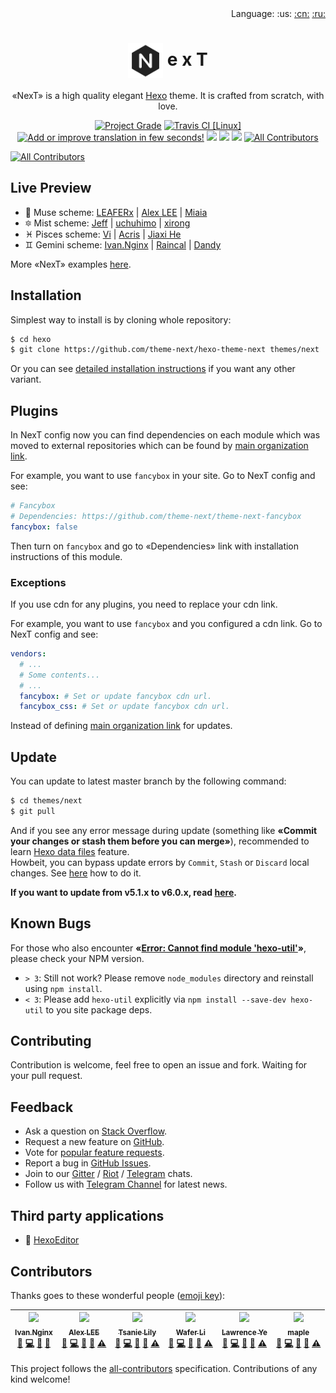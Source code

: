 <div align="right">Language: :us:
<a title="Chinese" href="docs/zh-CN/README.md">:cn:</a>
<a title="Russian" href="docs/ru/README.md">:ru:</a></div>

# <div align="center"><a title="Go to homepage" href="https://theme-next.org"><img align="center" width="56" height="56" src="https://raw.githubusercontent.com/theme-next/hexo-theme-next/master/source/images/logo.svg?sanitize=true"></a> e x T</div>

<p align="center">«NexT» is a high quality elegant <a href="http://hexo.io">Hexo</a> theme. It is crafted from scratch, with love.</p>

<p align="center">
  <a href="https://www.codacy.com/app/theme-next/hexo-theme-next?utm_source=github.com&amp;utm_medium=referral&amp;utm_content=theme-next/hexo-theme-next&amp;utm_campaign=Badge_Grade"><img src="https://api.codacy.com/project/badge/Grade/72f7fe7609c2438a92069f448e5a341a" title="Project Grade"></a>
  <a href="https://travis-ci.org/theme-next/hexo-theme-next?branch=master"><img src="https://travis-ci.org/theme-next/hexo-theme-next.svg?branch=master" title="Travis CI [Linux]"></a>
  <a href="https://crwd.in/theme-next"><img src="https://d322cqt584bo4o.cloudfront.net/theme-next/localized.svg" title="Add or improve translation in few seconds!"></a>
  <a href="https://github.com/theme-next/hexo-theme-next/releases"><img src="https://badge.fury.io/gh/theme-next%2Fhexo-theme-next.svg"></a>
  <a href="http://hexo.io"><img src="https://img.shields.io/badge/hexo-%3E%3D%203.5.0-blue.svg"></a>
  <a href="https://github.com/theme-next/hexo-theme-next/blob/master/LICENSE.md"><img src="https://img.shields.io/badge/license-%20AGPL-blue.svg"></a>
  <a href="#contributors"><img src="https://img.shields.io/badge/all_contributors-1-orange.svg?style=flat-square" title="All Contributors"></a>
</p>

[![All Contributors](https://img.shields.io/badge/all_contributors-6-orange.svg?style=flat-square)](#contributors)

## Live Preview

* :heart_decoration: Muse scheme: [LEAFERx](https://leaferx.online) | [Alex LEE](http://saili.science) | [Miaia](https://11.tt)
* :six_pointed_star: Mist scheme: [Jeff](https://blog.zzbd.org) | [uchuhimo](http://uchuhimo.me) | [xirong](http://www.ixirong.com)
* :pisces: Pisces scheme: [Vi](http://notes.iissnan.com) | [Acris](https://acris.me) | [Jiaxi He](http://jiaxi.io)
* :gemini: Gemini scheme: [Ivan.Nginx](https://almostover.ru) | [Raincal](https://raincal.com) | [Dandy](https://dandyxu.me)

More «NexT» examples [here](https://github.com/iissnan/hexo-theme-next/issues/119).

## Installation

Simplest way to install is by cloning whole repository:

   ```sh
   $ cd hexo
   $ git clone https://github.com/theme-next/hexo-theme-next themes/next
   ```

Or you can see [detailed installation instructions][docs-installation-url] if you want any other variant.

## Plugins

In NexT config now you can find dependencies on each module which was moved to external repositories which can be found by [main organization link](https://github.com/theme-next).

For example, you want to use `fancybox` in your site. Go to NexT config and see:

```yml
# Fancybox
# Dependencies: https://github.com/theme-next/theme-next-fancybox
fancybox: false
```

Then turn on `fancybox` and go to «Dependencies» link with installation instructions of this module.

### Exceptions

If you use cdn for any plugins, you need to replace your cdn link.

For example, you want to use `fancybox` and you configured a cdn link. Go to NexT config and see:

```yml
vendors:
  # ...
  # Some contents...
  # ...
  fancybox: # Set or update fancybox cdn url.
  fancybox_css: # Set or update fancybox cdn url.
```

Instead of defining [main organization link](https://github.com/theme-next) for updates.

## Update

You can update to latest master branch by the following command:

```sh
$ cd themes/next
$ git pull
```

And if you see any error message during update (something like **«Commit your changes or stash them before you can merge»**), recommended to learn [Hexo data files][docs-data-files-url] feature.\
Howbeit, you can bypass update errors by `Commit`, `Stash` or `Discard` local changes. See [here](https://stackoverflow.com/a/15745424/5861495) how to do it.

**If you want to update from v5.1.x to v6.0.x, read [here][docs-update-5-1-x-url].**

## Known Bugs

For those who also encounter **«[Error: Cannot find module 'hexo-util'](https://github.com/iissnan/hexo-theme-next/issues/1490)»**, please check your NPM version.

* `> 3`: Still not work? Please remove `node_modules` directory and reinstall using `npm install`.
* `< 3`: Please add `hexo-util` explicitly via `npm install --save-dev hexo-util` to you site package deps.

## Contributing

Contribution is welcome, feel free to open an issue and fork. Waiting for your pull request.

## Feedback

* Ask a question on [Stack Overflow][stack-url].
* Request a new feature on [GitHub][contributing-url].
* Vote for [popular feature requests][feat-req-vote-url].
* Report a bug in [GitHub Issues][issues-url].
* Join to our [Gitter][gitter-url] / [Riot][riot-url] / [Telegram][t-chat-url] chats.
* Follow us with [Telegram Channel][t-news-url] for latest news.

## Third party applications

* :triangular_flag_on_post: <a title="Hexo Markdown Editor" href="https://github.com/zhuzhuyule/HexoEditor" target="_blank">HexoEditor</a>

[browser-image]: https://img.shields.io/badge/browser-%20chrome%20%7C%20firefox%20%7C%20opera%20%7C%20safari%20%7C%20ie%20%3E%3D%209-lightgrey.svg
[browser-url]: https://www.browserstack.com

[stack-url]: https://stackoverflow.com/questions/tagged/theme-next
[contributing-url]: https://github.com/theme-next/hexo-theme-next/blob/master/.github/CONTRIBUTING.md
[feat-req-vote-url]: https://github.com/theme-next/hexo-theme-next/issues?q=is%3Aopen+is%3Aissue+label%3Afeature-request+sort%3Areactions-%2B1-desc
[issues-url]: https://github.com/theme-next/hexo-theme-next/issues

[gitter-url]: https://gitter.im/theme-next
[riot-url]: https://riot.im/app/#/room/#NexT:matrix.org
[t-chat-url]: https://t.me/theme_next
[t-news-url]: https://t.me/theme_next_news

<!--[rel-image]: https://img.shields.io/github/release/theme-next/hexo-theme-next.svg-->
<!--[rel-image]: https://badge.fury.io/gh/theme-next%2Fhexo-theme-next.svg-->
<!--[mnt-image]: https://img.shields.io/maintenance/yes/2018.svg-->

[download-latest-url]: https://github.com/theme-next/hexo-theme-next/archive/master.zip
[releases-latest-url]: https://github.com/theme-next/hexo-theme-next/releases/latest
<!--[releases-url]: https://github.com/theme-next/hexo-theme-next/releases-->
[tags-url]: https://github.com/theme-next/hexo-theme-next/tags
[commits-url]: https://github.com/theme-next/hexo-theme-next/commits/master

[docs-installation-url]: https://github.com/theme-next/hexo-theme-next/blob/master/docs/INSTALLATION.md
[docs-data-files-url]: https://github.com/theme-next/hexo-theme-next/blob/master/docs/DATA-FILES.md
[docs-update-5-1-x-url]: https://github.com/theme-next/hexo-theme-next/blob/master/docs/UPDATE-FROM-5.1.X.md

## Contributors

Thanks goes to these wonderful people ([emoji key](https://github.com/kentcdodds/all-contributors#emoji-key)):

<!-- ALL-CONTRIBUTORS-LIST:START - Do not remove or modify this section -->
<!-- prettier-ignore -->
| [<img src="https://avatars2.githubusercontent.com/u/16944225?v=4" width="100px;"/><br /><sub><b>Ivan.Nginx</b></sub>](https://almostover.ru)<br />[🐛](https://github.com/theme-next/hexo-theme-next/issues?q=author%3Aivan-nginx "Bug reports") [💻](https://github.com/theme-next/hexo-theme-next/commits?author=ivan-nginx "Code") [📖](https://github.com/theme-next/hexo-theme-next/commits?author=ivan-nginx "Documentation") [🤔](#ideas-ivan-nginx "Ideas, Planning, & Feedback") | [<img src="https://avatars3.githubusercontent.com/u/8521181?v=4" width="100px;"/><br /><sub><b>Alex LEE</b></sub>](http://saili.science)<br />[🐛](https://github.com/theme-next/hexo-theme-next/issues?q=author%3Asli1989 "Bug reports") [💻](https://github.com/theme-next/hexo-theme-next/commits?author=sli1989 "Code") [📖](https://github.com/theme-next/hexo-theme-next/commits?author=sli1989 "Documentation") [👀](#review-sli1989 "Reviewed Pull Requests") [⚠️](https://github.com/theme-next/hexo-theme-next/commits?author=sli1989 "Tests") | [<img src="https://avatars1.githubusercontent.com/u/980449?v=4" width="100px;"/><br /><sub><b>Tsanie Lily</b></sub>](https://tsanie.us)<br />[🐛](https://github.com/theme-next/hexo-theme-next/issues?q=author%3Atsanie "Bug reports") [💻](https://github.com/theme-next/hexo-theme-next/commits?author=tsanie "Code") [📖](https://github.com/theme-next/hexo-theme-next/commits?author=tsanie "Documentation") [👀](#review-tsanie "Reviewed Pull Requests") [⚠️](https://github.com/theme-next/hexo-theme-next/commits?author=tsanie "Tests") | [<img src="https://avatars1.githubusercontent.com/u/12459199?v=4" width="100px;"/><br /><sub><b>Wafer Li</b></sub>](https://wafer.li)<br />[🐛](https://github.com/theme-next/hexo-theme-next/issues?q=author%3Awafer-li "Bug reports") [💻](https://github.com/theme-next/hexo-theme-next/commits?author=wafer-li "Code") [📖](https://github.com/theme-next/hexo-theme-next/commits?author=wafer-li "Documentation") [👀](#review-wafer-li "Reviewed Pull Requests") [⚠️](https://github.com/theme-next/hexo-theme-next/commits?author=wafer-li "Tests") | [<img src="https://avatars2.githubusercontent.com/u/20595509?v=4" width="100px;"/><br /><sub><b>Lawrence Ye</b></sub>](https://leaferx.online)<br />[🐛](https://github.com/theme-next/hexo-theme-next/issues?q=author%3ALEAFERx "Bug reports") [💻](https://github.com/theme-next/hexo-theme-next/commits?author=LEAFERx "Code") [📖](https://github.com/theme-next/hexo-theme-next/commits?author=LEAFERx "Documentation") [👀](#review-LEAFERx "Reviewed Pull Requests") [⚠️](https://github.com/theme-next/hexo-theme-next/commits?author=LEAFERx "Tests") | [<img src="https://avatars1.githubusercontent.com/u/9370547?v=4" width="100px;"/><br /><sub><b>maple</b></sub>](https://blog.maple3142.net/)<br />[🐛](https://github.com/theme-next/hexo-theme-next/issues?q=author%3Amaple3142 "Bug reports") [💻](https://github.com/theme-next/hexo-theme-next/commits?author=maple3142 "Code") [📖](https://github.com/theme-next/hexo-theme-next/commits?author=maple3142 "Documentation") [👀](#review-maple3142 "Reviewed Pull Requests") [⚠️](https://github.com/theme-next/hexo-theme-next/commits?author=maple3142 "Tests") |
| :---: | :---: | :---: | :---: | :---: | :---: |
<!-- ALL-CONTRIBUTORS-LIST:END -->

This project follows the [all-contributors](https://github.com/kentcdodds/all-contributors) specification. Contributions of any kind welcome!